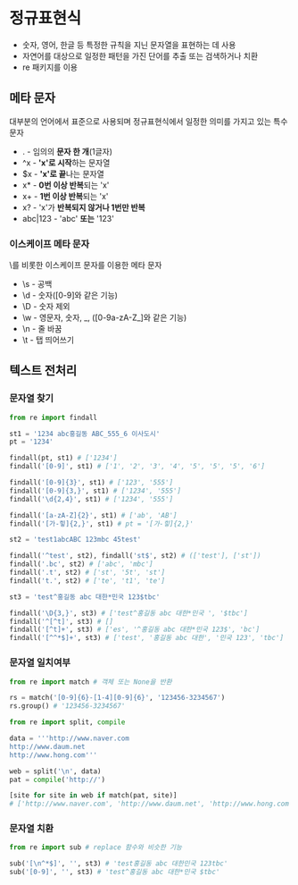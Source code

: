 # 정규표현식
- 숫자, 영어, 한글 등 특정한 규칙을 지닌 문자열을 표현하는 데 사용
- 자연어를 대상으로 일정한 패턴을 가진 단어를 추출 또는 검색하거나 치환
- re 패키지를 이용

## 메타 문자
대부분의 언어에서 표준으로 사용되며 정규표현식에서 일정한 의미를 가지고 있는 특수 문자

- . - 임의의 **문자 한 개**(1글자)
- ^x - **'x'로 시작**하는 문자열
- $x - **'x'로 끝**나는 문자열
- x* - **0번 이상 반복**되는 'x'
- x+ - **1번 이상 반복**되는 'x'
- x? - 'x'가 **반복되지 않거나 1번만 반복**
- abc|123 - 'abc' **또는** '123'


### 이스케이프 메타 문자
\\를 비롯한 이스케이프 문자를 이용한 메타 문자
- \s - 공백
- \d - 숫자([0-9]와 같은 기능)
- \D - 숫자 제외
- \w - 영문자, 숫자, \_, ([0-9a-zA-Z_]와 같은 기능)
- \n - 줄 바꿈
- \t - 탭 띄어쓰기

## 텍스트 전처리
### 문자열 찾기
```python
from re import findall
```
```python
st1 = '1234 abc홍길동 ABC_555_6 이사도시'
pt = '1234'

findall(pt, st1) # ['1234']
findall('[0-9]', st1) # ['1', '2', '3', '4', '5', '5', '5', '6']

findall('[0-9]{3}', st1) # ['123', '555']
findall('[0-9]{3,}', st1) # ['1234', '555']
findall('\d{2,4}', st1) # ['1234', '555']

findall('[a-zA-Z]{2}', st1) # ['ab', 'AB']
findall('[가-힣]{2,}', st1) # pt = '[가-힣]{2,}'
```
```python
st2 = 'test1abcABC 123mbc 45test'

findall('^test', st2), findall('st$', st2) # (['test'], ['st'])
findall('.bc', st2) # ['abc', 'mbc']
findall('.t', st2) # ['st', '5t', 'st']
findall('t.', st2) # ['te', 't1', 'te']
```
```python
st3 = 'test^홍길동 abc 대한*민국 123$tbc'

findall('\D{3,}', st3) # ['test^홍길동 abc 대한*민국 ', '$tbc']
findall('^[^t]', st3) # []
findall('[^t]+', st3) # ['es', '^홍길동 abc 대한*민국 123$', 'bc']
findall('[^^*$]+', st3) # ['test', '홍길동 abc 대한', '민국 123', 'tbc']
```

### 문자열 일치여부
```python
from re import match # 객체 또는 None을 반환
```
```python
rs = match('[0-9]{6}-[1-4][0-9]{6}', '123456-3234567') 
rs.group() # '123456-3234567'

from re import split, compile

data = '''http://www.naver.com
http://www.daum.net
http://www.hong.com'''

web = split('\n', data)
pat = compile('http://')

[site for site in web if match(pat, site)]
# ['http://www.naver.com', 'http://www.daum.net', 'http://www.hong.com']
```

### 문자열 치환
```python
from re import sub # replace 함수와 비슷한 기능
```
```python
sub('[\n^*$]', '', st3) # 'test홍길동 abc 대한민국 123tbc'
sub('[0-9]', '', st3) # 'test^홍길동 abc 대한*민국 $tbc'
```